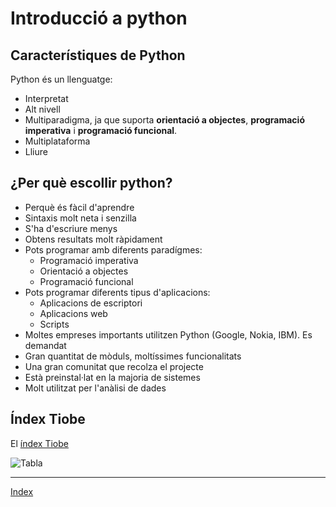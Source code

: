 # Introducció a python

## Característiques de Python 

Python és un llenguatge:

* Interpretat
* Alt nivell
* Multiparadigma, ja que suporta **orientació a objectes**, **programació imperativa**  i **programació funcional**.
* Multiplataforma
* Lliure

## ¿Per què escollir python?

* Perquè és fàcil d'aprendre
* Sintaxis molt neta i senzilla
* S'ha d'escriure menys
* Obtens resultats molt ràpidament
* Pots programar amb diferents paradígmes:
	* Programació imperativa
	* Orientació a objectes
	* Programació funcional
* Pots programar diferents tipus d'aplicacions:
	* Aplicacions de escriptori
	* Aplicacions web
	* Scripts
* Moltes empreses importants utilitzen Python (Google, Nokia, IBM). Es demandat
* Gran quantitat de mòduls, moltíssimes funcionalitats
* Una gran comunitat que recolza el projecte
* Està preinstal·lat en la majoria de sistemes
* Molt utilitzat per l'anàlisi de dades


## Índex Tiobe

El [índex Tiobe](http://www.tiobe.com/tiobe-index/)

![Tabla](https://raw.githubusercontent.com/fbarraga/python/master/assets/tiobe.jpg)



***
[Index](../../README.md)
